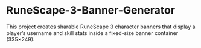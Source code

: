 # RuneScape-3-Banner-Generator
This project creates sharable RuneScape 3 character banners that display a player’s username and skill stats inside a fixed-size banner container (335×249).
